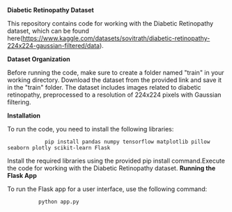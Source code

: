 **Diabetic Retinopathy Dataset**

This repository contains code for working with the Diabetic Retinopathy dataset, which can be found here(https://www.kaggle.com/datasets/sovitrath/diabetic-retinopathy-224x224-gaussian-filtered/data).

**Dataset Organization**

Before running the code, make sure to create a folder named "train" in your working directory. Download the dataset from the provided link and save it in the "train" folder. The dataset includes images related to diabetic retinopathy, preprocessed to a resolution of 224x224 pixels with Gaussian filtering.

**Installation**

To run the code, you need to install the following libraries:

                pip install pandas numpy tensorflow matplotlib pillow seaborn plotly scikit-learn Flask

Install the required libraries using the provided pip install command.Execute the code for working with the Diabetic Retinopathy dataset.
**Running the Flask App**

To run the Flask app for a user interface, use the following command:

              python app.py

